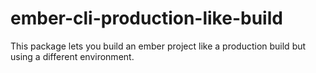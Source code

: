 # ember-cli-production-like-build
This package lets you build an ember project like a production build but using a different environment.

